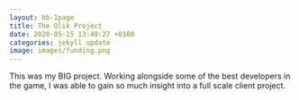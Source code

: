 ```yaml
---
layout: bb-1page
title: The Qlik Project
date: 2020-05-15 13:40:27 +0100
categories: jekyll update
image: images/funding.png
---
```

This was my BIG project. Working alongside some of the best developers in the game, I was able to gain so much insight into a full scale client project.
